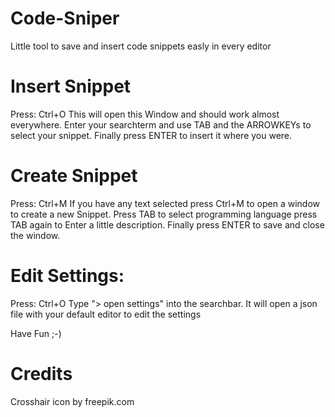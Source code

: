 # Code-Sniper
Little tool to save and insert code snippets easly in every editor


# Insert Snippet 
Press: Ctrl+O 
This will open this Window and should work almost everywhere. 
Enter your searchterm and use TAB and the ARROWKEYs to select your snippet.
Finally press ENTER to insert it where you were.

# Create Snippet
Press: Ctrl+M
If you have any text selected press Ctrl+M to open a window to create a new Snippet.
Press TAB to select programming language press TAB again to Enter a little description.
Finally press ENTER to save and close the window.

# Edit Settings:
Press: Ctrl+O
Type "> open settings" into the searchbar. 
It will open a json file with your default editor to edit the settings

Have Fun ;-)

# Credits

Crosshair icon by freepik.com